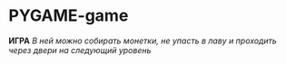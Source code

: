# PYGAME-game
**ИГРА**
*В ней можно собирать монетки, не упасть в лаву и проходить через двери на следующий уровень*
